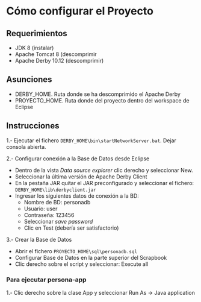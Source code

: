 # Cómo configurar el Proyecto

## Requerimientos

- JDK 8 (instalar)
- Apache Tomcat 8 (descomprimir
- Apache Derby 10.12 (descomprimir)

## Asunciones

- DERBY_HOME. Ruta donde se ha descomprimido el Apache Derby
- PROYECTO_HOME. Ruta donde del proyecto dentro del workspace de Eclipse

## Instrucciones

1.- Ejecutar el fichero `DERBY_HOME\bin\startNetworkServer.bat`. Dejar consola abierta.

2.- Configurar conexión a la Base de Datos desde Eclipse
- Dentro de la vista *Data source explorer* clic derecho y seleccionar New.
- Seleccionar la última versión de Apache Derby Client
- En la pestaña JAR quitar el JAR preconfigurado y seleccionar el fichero: `DERBY_HOME\lib\derbyclient.jar`
- Ingresar los siguientes datos de conexión a la BD:
	- Nombre de BD: personadb
	- Usuario: user
	- Contraseña: 123456
	- Seleccionar *save password*
	- Clic en Test (debería ser satisfactorio)

3.- Crear la Base de Datos
- Abrir el fichero `PROYECTO_HOME\sql\personadb.sql`
- Configurar Base de Datos en la parte superior del Scrapbook
- Clic derecho sobre el script y seleccionar: Execute all

### Para ejecutar persona-app

1.- Clic derecho sobre la clase App y seleccionar Run As -> Java application






